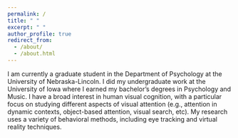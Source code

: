 ```yaml
---
permalink: /
title: " "
excerpt: " "
author_profile: true
redirect_from: 
  - /about/
  - /about.html
---
```


I am currently a graduate student in the Department of Psychology at the University of Nebraska-Lincoln. I did my undergraduate work at the University of Iowa where I earned my bachelor’s degrees in Psychology and Music. I have a broad interest in human visual cognition, with a particular focus on studying different aspects of visual attention (e.g., attention in dynamic contexts, object-based attention, visual search, etc). My research uses a variety of behavioral methods, including eye tracking and virtual reality techniques.